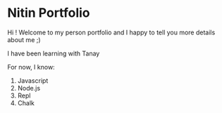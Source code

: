 # Nitin Portfolio

Hi ! Welcome to my person portfolio and I happy to tell you more details about me ;)

I have been learning with Tanay 

For now, I know:

1. Javascript
2. Node.js
3. Repl
4. Chalk 
